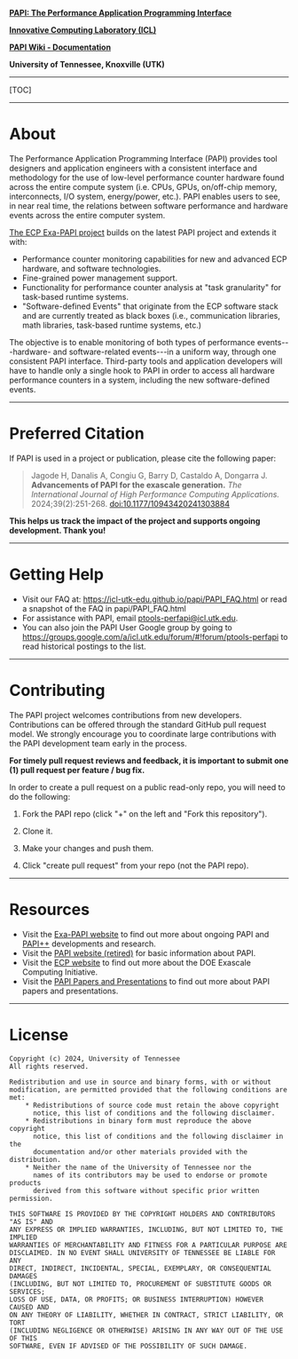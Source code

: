 **[PAPI: The Performance Application Programming Interface](https://icl.utk.edu/exa-papi/)**

**[Innovative Computing Laboratory (ICL)](http://www.icl.utk.edu/)**

**[PAPI Wiki - Documentation](https://github.com/icl-utk-edu/papi/wiki/)**

**University of Tennessee, Knoxville (UTK)**


***
[TOC]
***

# About

The Performance Application Programming Interface (PAPI) provides tool
designers and application engineers with a consistent interface and methodology
for the use of low-level performance counter hardware found across the entire
compute system (i.e. CPUs, GPUs, on/off-chip memory, interconnects, I/O system,
energy/power, etc.). PAPI enables users to see, in near real time, the
relations between software performance and hardware events across the entire
computer system.

[The ECP Exa-PAPI project](https://icl.utk.edu/exa-papi/) builds on the latest
PAPI project and extends it with:

* Performance counter monitoring capabilities for new and advanced ECP
  hardware, and software technologies.
* Fine-grained power management support.
* Functionality for performance counter analysis at "task granularity" for
  task-based runtime systems.
* "Software-defined Events" that originate from the ECP software stack and are
  currently treated as black boxes (i.e., communication libraries, math
  libraries, task-based runtime systems, etc.)

The objective is to enable monitoring of both types of performance
events---hardware- and software-related events---in a uniform way, through one
consistent PAPI interface. Third-party tools and application developers will
have to handle only a single hook to PAPI in order to access all hardware
performance counters in a system, including the new software-defined events.


***

# Preferred Citation

If PAPI is used in a project or publication, please cite the following paper:

> Jagode H, Danalis A, Congiu G, Barry D, Castaldo A, Dongarra J. 
> **Advancements of PAPI for the exascale generation.**
> *The International Journal of High Performance Computing Applications.* 
> 2024;39(2):251-268. 
> [doi:10.1177/10943420241303884](https://journals.sagepub.com/doi/10.1177/10943420241303884)

**This helps us track the impact of the project and supports ongoing development. Thank you!**


***

# Getting Help

* Visit our FAQ at: <https://icl-utk-edu.github.io/papi/PAPI_FAQ.html> 
  or read a snapshot of the FAQ in papi/PAPI_FAQ.html
* For assistance with PAPI, email ptools-perfapi@icl.utk.edu.
* You can also join the PAPI User Google group by going to
  <https://groups.google.com/a/icl.utk.edu/forum/#!forum/ptools-perfapi> 
  to read historical postings to the list.

***


# Contributing

The PAPI project welcomes contributions from new developers. Contributions can
be offered through the standard GitHub pull request model. We strongly
encourage you to coordinate large contributions with the PAPI development team
early in the process.

**For timely pull request reviews and feedback, it is important to submit 
one (1) pull request per feature / bug fix.**

In order to create a pull request on a public read-only repo, 
you will need to do the following:

1. Fork the PAPI repo (click "+" on the left and "Fork this repository").

2. Clone it.

3. Make your changes and push them.

4. Click "create pull request" from your repo (not the PAPI repo).

***


# Resources

* Visit the [Exa-PAPI website](https://icl.utk.edu/exa-papi/) to find out more
  about ongoing PAPI and
  [PAPI++](https://www.exascaleproject.org/papi-as-de-facto-standard-interface-for-performance-event-monitoring-at-the-exascale/)
  developments and research.
* Visit the [PAPI website (retired)](https://icl.utk.edu/papi/) for basic
  information about PAPI.
* Visit the [ECP website](https://www.exascaleproject.org/) to find out more
  about the DOE Exascale Computing Initiative.
* Visit the [PAPI Papers and Presentations](https://www.icl.utk.edu/view/biblio/project/papi?items_per_page=All) to find out more about PAPI papers and presentations.

***


# License

    Copyright (c) 2024, University of Tennessee
    All rights reserved.

    Redistribution and use in source and binary forms, with or without
    modification, are permitted provided that the following conditions are met:
        * Redistributions of source code must retain the above copyright
          notice, this list of conditions and the following disclaimer.
        * Redistributions in binary form must reproduce the above copyright
          notice, this list of conditions and the following disclaimer in the
          documentation and/or other materials provided with the distribution.
        * Neither the name of the University of Tennessee nor the
          names of its contributors may be used to endorse or promote products
          derived from this software without specific prior written permission.

    THIS SOFTWARE IS PROVIDED BY THE COPYRIGHT HOLDERS AND CONTRIBUTORS "AS IS" AND
    ANY EXPRESS OR IMPLIED WARRANTIES, INCLUDING, BUT NOT LIMITED TO, THE IMPLIED
    WARRANTIES OF MERCHANTABILITY AND FITNESS FOR A PARTICULAR PURPOSE ARE
    DISCLAIMED. IN NO EVENT SHALL UNIVERSITY OF TENNESSEE BE LIABLE FOR ANY
    DIRECT, INDIRECT, INCIDENTAL, SPECIAL, EXEMPLARY, OR CONSEQUENTIAL DAMAGES
    (INCLUDING, BUT NOT LIMITED TO, PROCUREMENT OF SUBSTITUTE GOODS OR SERVICES;
    LOSS OF USE, DATA, OR PROFITS; OR BUSINESS INTERRUPTION) HOWEVER CAUSED AND
    ON ANY THEORY OF LIABILITY, WHETHER IN CONTRACT, STRICT LIABILITY, OR TORT
    (INCLUDING NEGLIGENCE OR OTHERWISE) ARISING IN ANY WAY OUT OF THE USE OF THIS
    SOFTWARE, EVEN IF ADVISED OF THE POSSIBILITY OF SUCH DAMAGE.
